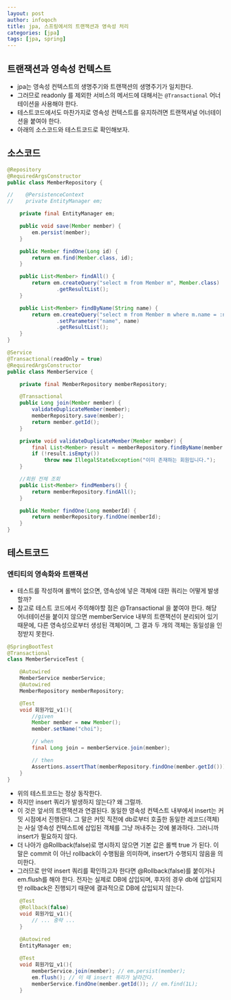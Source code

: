 ```yaml
---
layout: post
author: infoqoch
title: jpa, 스프링에서의 트랜잭션과 영속성 처리
categories: [jpa]
tags: [jpa, spring]
---
```


## 트랜잭션과 영속성 컨텍스트
- jpa는 영속성 컨텍스트의 생명주기와 트랜잭션의 생명주기가 일치한다.
- 그러므로 readonly 를 제외한 서비스의 메서드에 대해서는 `@Transactional` 어너테이션을 사용해야 한다. 
- 테스트코드에서도 마찬가지로 영속성 컨텍스트를 유지하려면 트랜잭셔널 어너테이션을 붙여야 한다. 
- 아래의 소스코드와 테스트코드로 확인해보자.


## 소스코드

```java
@Repository
@RequiredArgsConstructor
public class MemberRepository {

//    @PersistenceContext
//    private EntityManager em;

    private final EntityManager em;

    public void save(Member member) {
        em.persist(member);
    }

    public Member findOne(Long id) {
        return em.find(Member.class, id);
    }

    public List<Member> findAll() {
        return em.createQuery("select m from Member m", Member.class)
                .getResultList();
    }

    public List<Member> findByName(String name) {
        return em.createQuery("select m from Member m where m.name = :name", Member.class)
                .setParameter("name", name)
                .getResultList();
    }
}

@Service
@Transactional(readOnly = true)
@RequiredArgsConstructor
public class MemberService {

    private final MemberRepository memberRepository;

    @Transactional
    public Long join(Member member) {
        validateDuplicateMember(member);
        memberRepository.save(member);
        return member.getId();
    }

    private void validateDuplicateMember(Member member) {
        final List<Member> result = memberRepository.findByName(member.getName());
        if (!result.isEmpty())
            throw new IllegalStateException("이미 존재하는 회원입니다.");
    }

    //회원 전체 조회
    public List<Member> findMembers() {
        return memberRepository.findAll();
    }

    public Member findOne(Long memberId) {
        return memberRepository.findOne(memberId);
    }
}

```

## 테스트코드

### 엔티티의 영속화와 트랜잭션
- 테스트를 작성하며 롤백이 없으면, 영속성에 넣은 객체에 대한 쿼리는 어떻게 발생할까? 
- 참고로 테스트 코드에서 주의해야할 점은 @Transactional 을 붙여야 한다. 해당 어너테이션을 붙이지 않으면 memberService 내부의 트랜잭션이 분리되어 있기 때문에, 다른 영속성으로부터 생성된 객체이며, 그 결과 두 개의 객체는 동일성을 인정받지 못한다.
  
```java
@SpringBootTest
@Transactional 
class MemberServiceTest {

    @Autowired
    MemberService memberService;
    @Autowired
    MemberRepository memberRepository;

    @Test
    void 회원가입_v1(){
        //given
        Member member = new Member();
        member.setName("choi");

        // when
        final Long join = memberService.join(member);

        // then
        Assertions.assertThat(memberRepository.findOne(member.getId())).isEqualTo(member);
    }
}
```

- 위의 테스트코드는 정상 동작한다.
- 하지만 insert 쿼리가 발생하지 않는다? 왜 그럴까.
- 이 것은 앞서의 트랜잭션과 연결된다. 동일한 영속성 컨텍스트 내부에서 insert는 커밋 시점에서 진행된다. 그 말은 커밋 직전에 db로부터 호출한 동일한 레코드(객체)는 사실 영속성 컨텍스트에 삽입된 객체를 그냥 꺼내주는 것에 불과하다. 그러니까 insert가 필요하지 않다.
- 더 나아가 @Rollback(false)로 명시하지 않으면 기본 값은 롤백 true 가 된다. 이 말은 commit 이 아닌 rollback이 수행됨을 의미하며, insert가 수행되지 않음을 의미한다. 
- 그러므로 만약 insert 쿼리를 확인하고자 한다면 @Rollback(false)를 붙이거나 em.flush를 해야 한다. 전자는 실제로 DB에 삽입되며, 후자의 경우 db에 삽입되지만 rollback은 진행되기 때문에 결과적으로 DB에 삽입되지 않는다.

```java
    @Test
    @Rollback(false)
    void 회원가입_v1(){
        // ... 중략 ...
    }
```

```java
    @Autowired
    EntityManager em;
    
    @Test
    void 회원가입_v1(){
        memberService.join(member); // em.persist(member);
        em.flush(); // 이 때 insert 쿼리가 날라간다.
        memberService.findOne(member.getId()); // em.find(1L);
    }
```
